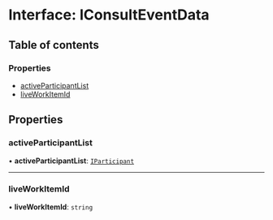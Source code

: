 # Interface: IConsultEventData

## Table of contents

### Properties

-   [activeParticipantList](IConsultEventData.md#activeparticipantlist)
-   [liveWorkItemId](IConsultEventData.md#liveworkitemid)

## Properties

### activeParticipantList

• **activeParticipantList**: [`IParticipant`](IParticipant.md)



---

### liveWorkItemId

• **liveWorkItemId**: `string`



